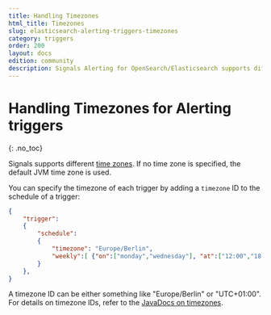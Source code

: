 ```yaml
---
title: Handling Timezones
html_title: Timezones
slug: elasticsearch-alerting-triggers-timezones
category: triggers
order: 200
layout: docs
edition: community
description: Signals Alerting for OpenSearch/Elasticsearch supports different timezones for triggers that control when a watch is executed.
---
```


<!--- Copyright 2020 floragunn GmbH -->

# Handling Timezones for Alerting triggers
{: .no_toc}

Signals supports different [time zones](triggers_timezones.md). If no time zone is specified, the default JVM time zone is used.

You can specify the timezone of each trigger by adding a `timezone` ID  to the schedule of a trigger:

```json
{
    "trigger":
    {
        "schedule":
        {
            "timezone": "Europe/Berlin",
            "weekly":[ {"on":["monday","wednesday"], "at":["12:00","18:00"]} ]
        }
    },
}
```

A timezone ID can be either something like "Europe/Berlin" or "UTC+01:00". For details on timezone IDs, refer to the [JavaDocs on timezones](https://docs.oracle.com/javase/8/docs/api/java/time/ZoneId.html).
